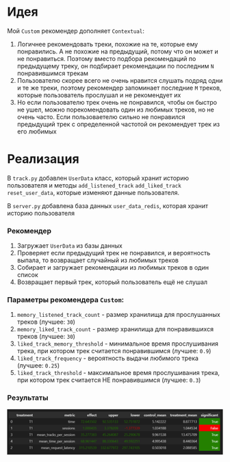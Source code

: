 
# Идея

Мой `Custom` рекомендер дополняет `Contextual`:
1. Логичнее рекомендовать треки, похожие на те, которые ему понравились. А не похожие на предыдущий, потому что он может и не понравиться. Поэтому вместо подбора рекомендаций по предыдущему треку, он подбирает рекомендации по последним `N` понравившимся трекам
2. Пользователю скорее всего не очень нравится слушать подряд одни и те же треки, поэтому рекомендер запоминает последние `M` треков, которые пользователь прослушал и не рекомендует их
3. Но если пользователю трек очень не понравился, чтобы он быстро не ушел, можно порекомендовать один из любимых треков, но не очень часто. Если пользоваетелю сильно не понравился предыдущий трек с определенной частотой он рекомендует трек из его любимых

# Реализация

В `track.py` добавлен `UserData` класс, который хранит историю пользователя и методы `add_listened_track` `add_liked_track` `reset_user_data`, 
которые изменяют данные пользователя.

В `server.py` добавлена база данных `user_data_redis`, которая хранит историю пользователя

### Рекомендер
1. Загружает `UserData` из базы данных
2. Проверяет если предыдущий трек не понравился, и вероятность выпала, то возвращает случайный из любимых треков
3. Собирает и загружает рекомендации из любимых треков в один список
4. Возвращает первый трек, который пользователь ещё не слушал

### Параметры рекомендера `Custom`:
1. `memory_listened_track_count` - размер хранилища для прослушанных треков (лучшее: `30`)
2. `memory_liked_track_count` - размер хранилища для понравившихся треков (лучшее: `30`)
3. `liked_track_memory_threshold` - минимальное время прослушивания трека, при котором трек считается понравившимся (лучшее: `0.9`)
4. `liked_track_frequency` - вероятность выдачи любимого трека (лучшее: `0.25`)
5. `liked_track_threshold` - максимальное время прослушивания трека, при котором трек считается НЕ понравившимся (лучшее: `0.3`)

### Результаты

![img.png](img.png)